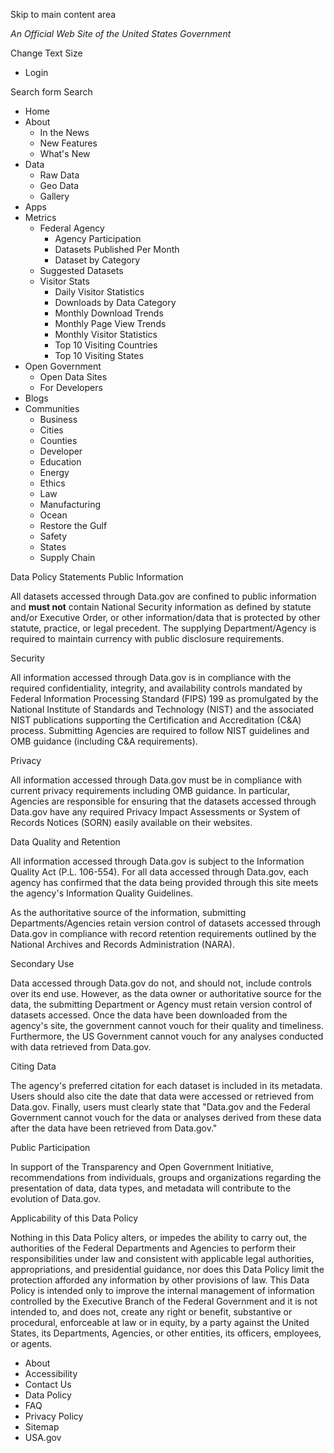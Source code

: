 Skip to main content area

_An Official Web Site of the United States Government_

Change Text Size

*   Login

Search form Search

*   Home
*   About
    *   In the News
    *   New Features
    *   What's New
*   Data
    *   Raw Data
    *   Geo Data
    *   Gallery
*   Apps
*   Metrics
    *   Federal Agency
        *   Agency Participation
        *   Datasets Published Per Month
        *   Dataset by Category
    *   Suggested Datasets
    *   Visitor Stats
        *   Daily Visitor Statistics
        *   Downloads by Data Category
        *   Monthly Download Trends
        *   Monthly Page View Trends
        *   Monthly Visitor Statistics
        *   Top 10 Visiting Countries
        *   Top 10 Visiting States
*   Open Government
    *   Open Data Sites
    *   For Developers
*   Blogs
*   Communities
    *   Business
    *   Cities
    *   Counties
    *   Developer
    *   Education
    *   Energy
    *   Ethics
    *   Law
    *   Manufacturing
    *   Ocean
    *   Restore the Gulf
    *   Safety
    *   States
    *   Supply Chain

Data Policy Statements Public Information

All datasets accessed through Data.gov are confined to public information and **must not** contain National Security information as defined by statute and/or Executive Order, or other information/data that is protected by other statute, practice, or legal precedent. The supplying Department/Agency is required to maintain currency with public disclosure requirements.

Security

All information accessed through Data.gov is in compliance with the required confidentiality, integrity, and availability controls mandated by Federal Information Processing Standard (FIPS) 199 as promulgated by the National Institute of Standards and Technology (NIST) and the associated NIST publications supporting the Certification and Accreditation (C&A) process. Submitting Agencies are required to follow NIST guidelines and OMB guidance (including C&A requirements).

Privacy

All information accessed through Data.gov must be in compliance with current privacy requirements including OMB guidance. In particular, Agencies are responsible for ensuring that the datasets accessed through Data.gov have any required Privacy Impact Assessments or System of Records Notices (SORN) easily available on their websites.

Data Quality and Retention

All information accessed through Data.gov is subject to the Information Quality Act (P.L. 106-554). For all data accessed through Data.gov, each agency has confirmed that the data being provided through this site meets the agency's Information Quality Guidelines.

As the authoritative source of the information, submitting Departments/Agencies retain version control of datasets accessed through Data.gov in compliance with record retention requirements outlined by the National Archives and Records Administration (NARA).

Secondary Use

Data accessed through Data.gov do not, and should not, include controls over its end use. However, as the data owner or authoritative source for the data, the submitting Department or Agency must retain version control of datasets accessed. Once the data have been downloaded from the agency's site, the government cannot vouch for their quality and timeliness. Furthermore, the US Government cannot vouch for any analyses conducted with data retrieved from Data.gov.

Citing Data

The agency's preferred citation for each dataset is included in its metadata. Users should also cite the date that data were accessed or retrieved from Data.gov. Finally, users must clearly state that "Data.gov and the Federal Government cannot vouch for the data or analyses derived from these data after the data have been retrieved from Data.gov."

Public Participation

In support of the Transparency and Open Government Initiative, recommendations from individuals, groups and organizations regarding the presentation of data, data types, and metadata will contribute to the evolution of Data.gov.

Applicability of this Data Policy

Nothing in this Data Policy alters, or impedes the ability to carry out, the authorities of the Federal Departments and Agencies to perform their responsibilities under law and consistent with applicable legal authorities, appropriations, and presidential guidance, nor does this Data Policy limit the protection afforded any information by other provisions of law. This Data Policy is intended only to improve the internal management of information controlled by the Executive Branch of the Federal Government and it is not intended to, and does not, create any right or benefit, substantive or procedural, enforceable at law or in equity, by a party against the United States, its Departments, Agencies, or other entities, its officers, employees, or agents.

*   About
*   Accessibility
*   Contact Us
*   Data Policy
*   FAQ
*   Privacy Policy
*   Sitemap
*   USA.gov